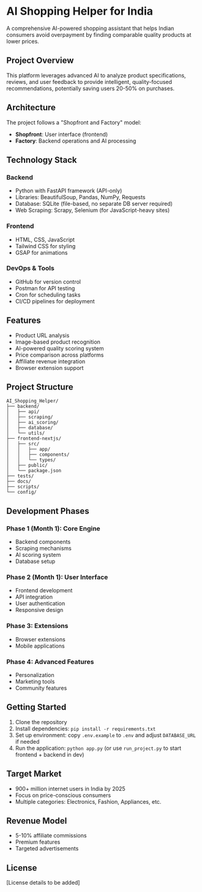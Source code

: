 # AI Shopping Helper for India

A comprehensive AI-powered shopping assistant that helps Indian consumers avoid overpayment by finding comparable quality products at lower prices.

## Project Overview

This platform leverages advanced AI to analyze product specifications, reviews, and user feedback to provide intelligent, quality-focused recommendations, potentially saving users 20-50% on purchases.

## Architecture

The project follows a "Shopfront and Factory" model:
- **Shopfront**: User interface (frontend)
- **Factory**: Backend operations and AI processing

## Technology Stack

### Backend
- Python with FastAPI framework (API-only)
- Libraries: BeautifulSoup, Pandas, NumPy, Requests
- Database: SQLite (file-based, no separate DB server required)
- Web Scraping: Scrapy, Selenium (for JavaScript-heavy sites)

### Frontend
- HTML, CSS, JavaScript
- Tailwind CSS for styling
- GSAP for animations

### DevOps & Tools
- GitHub for version control
- Postman for API testing
- Cron for scheduling tasks
- CI/CD pipelines for deployment

## Features

- Product URL analysis
- Image-based product recognition
- AI-powered quality scoring system
- Price comparison across platforms
- Affiliate revenue integration
- Browser extension support

## Project Structure

```
AI_Shopping_Helper/
├── backend/
│   ├── api/
│   ├── scraping/
│   ├── ai_scoring/
│   ├── database/
│   └── utils/
├── frontend-nextjs/
│   ├── src/
│   │   ├── app/
│   │   ├── components/
│   │   └── types/
│   ├── public/
│   └── package.json
├── tests/
├── docs/
├── scripts/
└── config/
```

## Development Phases

### Phase 1 (Month 1): Core Engine
- Backend components
- Scraping mechanisms
- AI scoring system
- Database setup

### Phase 2 (Month 1): User Interface
- Frontend development
- API integration
- User authentication
- Responsive design

### Phase 3: Extensions
- Browser extensions
- Mobile applications

### Phase 4: Advanced Features
- Personalization
- Marketing tools
- Community features

## Getting Started

1. Clone the repository
2. Install dependencies: `pip install -r requirements.txt`
3. Set up environment: copy `.env.example` to `.env` and adjust `DATABASE_URL` if needed
4. Run the application: `python app.py` (or use `run_project.py` to start frontend + backend in dev)

## Target Market

- 900+ million internet users in India by 2025
- Focus on price-conscious consumers
- Multiple categories: Electronics, Fashion, Appliances, etc.

## Revenue Model

- 5-10% affiliate commissions
- Premium features
- Targeted advertisements

## License

[License details to be added]
